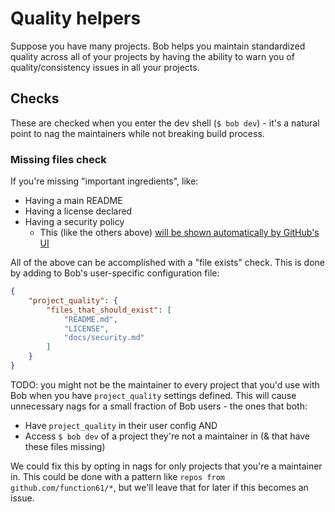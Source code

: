 Quality helpers
===============

Suppose you have many projects.
Bob helps you maintain standardized quality across all of your projects by having the ability to
warn you of quality/consistency issues in all your projects.


Checks
------

These are checked when you enter the dev shell (`$ bob dev`) - it's a natural point to nag the maintainers
while not breaking build process.


### Missing files check

If you're missing "important ingredients", like:

- Having a main README
- Having a license declared
- Having a security policy
	* This (like the others above)
	  [will be shown automatically by GitHub's UI](https://github.com/function61/varasto/security/policy)

All of the above can be accomplished with a "file exists" check. This is done by adding to Bob's
user-specific configuration file:

```json
{
	"project_quality": {
		"files_that_should_exist": [
			"README.md",
			"LICENSE",
			"docs/security.md"
		]
	}
}
```

TODO: you might not be the maintainer to every project that you'd use with Bob when you have
`project_quality` settings defined.
This will cause unnecessary nags for a small fraction of Bob users - the ones that both:

- Have `project_quality` in their user config AND
- Access `$ bob dev` of a project they're not a maintainer in (& that have these files missing)

We could fix this by opting in nags for only projects that you're a maintainer in.
This could be done with a pattern like `repos from github.com/function61/*`, but we'll leave that for
later if this becomes an issue.
